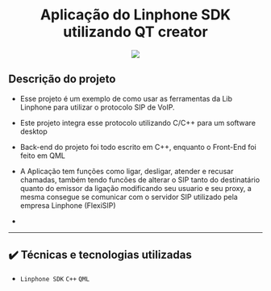 <h1 align="center">Aplicação do Linphone SDK utilizando QT creator</h1>

<p align="center">
<img src="http://img.shields.io/static/v1?label=STATUS&message=CONCLUIDO&color=GREEN&style=for-the-badge"/>
</p>

## Descrição do projeto 

- Esse projeto é um exemplo de como usar as ferramentas da Lib Linphone para utilizar o protocolo SIP de VoIP.

- Este projeto integra esse protocolo utilizando C/C++ para um software desktop

- Back-end do projeto foi todo escrito em C++, enquanto o Front-End foi feito em QML

- A Aplicação tem funções como ligar, desligar, atender e recusar chamadas, também tendo funcões de alterar o SIP tanto do destinatário quanto do emissor da ligação modificando seu usuario e seu proxy, a mesma consegue se comunicar com o servidor SIP utilizado pela empresa Linphone (FlexiSIP) 
- 
----

## ✔️ Técnicas e tecnologias utilizadas

- ``Linphone SDK`` ``C++`` ``QML``


